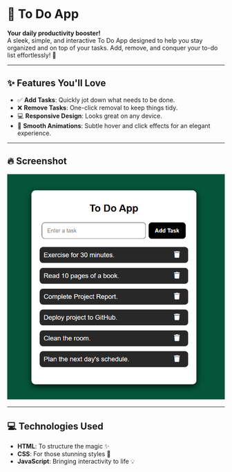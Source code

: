 # 📝 To Do App

**Your daily productivity booster!**  
A sleek, simple, and interactive To Do App designed to help you stay organized and on top of your tasks. Add, remove, and conquer your to-do list effortlessly! 🚀

---

## ✨ Features You'll Love

- ✅ **Add Tasks**: Quickly jot down what needs to be done.  
- ❌ **Remove Tasks**: One-click removal to keep things tidy.  
- 💻 **Responsive Design**: Looks great on any device.  
- 🎨 **Smooth Animations**: Subtle hover and click effects for an elegant experience.  

---

## 🔥 Screenshot

![Screenshot](Screenshot.png)

---

## 💻 Technologies Used

- **HTML**: To structure the magic ✨  
- **CSS**: For those stunning styles 🎨  
- **JavaScript**: Bringing interactivity to life 💡  
